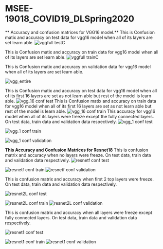 # MSEE-19018_COVID19_DLSpring2020


** Accuracy and confusion matrices for VGG16 model.**
This is Confusion matix and accuracy on test data for vgg16 model when all of its layers are set learn able. 
![vggfull testC](https://user-images.githubusercontent.com/64316625/80282159-bbc23380-86c4-11ea-8b6c-6efb01362be2.png)

This is Confusion matix and accuracy on train data for vgg16 model when all of its layers are set learn able.
![vggfull trainC](https://user-images.githubusercontent.com/64316625/80282478-a51cdc00-86c6-11ea-948f-0e5075f32deb.png)

This is Confusion matix and accuracy on validation data for vgg16 model when all of its layers are set learn able.

![vgg_entire](https://user-images.githubusercontent.com/64316625/80287934-e2787c80-874d-11ea-86c3-7d0178192ad7.png)


This is Confusion matix and accuracy on test data for vgg16 model when all of its first 16 layers are set as not learn able but rest of the model is learn able. 
![vgg_16 conf test](https://user-images.githubusercontent.com/64316625/80282504-bbc33300-86c6-11ea-8761-59b3e1c179f5.png)
This is Confusion matix and accuracy on train data for vgg16 model when all of its first 16 layers are set as not learn able but rest of the model is learn able.
![vgg_16 conf train](https://user-images.githubusercontent.com/64316625/80282589-0b096380-86c7-11ea-81a0-1b1dac46da2e.png)
This accuracy for vgg16 model when all of its layers were freeze except the fully connected layers. On test data, train data and validation data respectively.
![vgg_1 conf test](https://user-images.githubusercontent.com/64316625/80287910-b3faa180-874d-11ea-8eb9-2f16d4f48d43.png)

![vgg_1 conf train](https://user-images.githubusercontent.com/64316625/80287916-b9f08280-874d-11ea-923a-8dd775d3139f.png)

![vgg_1 conf validation](https://user-images.githubusercontent.com/64316625/80287920-c1b02700-874d-11ea-9c54-60f3f9c31dc3.png)


**This Accuracy and Confusion Matrices for Resnet18**
This is confusion matrix and accuracy when no layers were freeze. On test data, train data and validation data respectively.
![resnetf conf test](https://user-images.githubusercontent.com/64316625/80287788-be686b80-874c-11ea-920e-9e72cb3dcf24.png)

![resnetf conf train](https://user-images.githubusercontent.com/64316625/80287791-c6281000-874c-11ea-9ab1-f47a81df1f16.png)
![resnetf conf validation](https://user-images.githubusercontent.com/64316625/80287795-cc1df100-874c-11ea-90ca-de6996f6ada4.png)
 
This is confusion matrix and accuracy when first 2 top layers were freeze. On test data, train data and validation data respectively. 

![resnet2L conf test](https://user-images.githubusercontent.com/64316625/80287820-04253400-874d-11ea-830c-fae1c7f5c44d.png)

![resnet2L conf train](https://user-images.githubusercontent.com/64316625/80287821-08515180-874d-11ea-9442-e56d1c2b68e2.png)
![resnet2L conf validation](https://user-images.githubusercontent.com/64316625/80287823-0be4d880-874d-11ea-9346-9f48353fa750.png)

This is confusion matrix and accuracy when all layers were freeze except fully connected layers. On test data, train data and validation data respectively. 

![resnet1 conf test](https://user-images.githubusercontent.com/64316625/80287862-5b2b0900-874d-11ea-8e3e-5f4d02f2f114.png)

![resnet1 conf train](https://user-images.githubusercontent.com/64316625/80287868-60885380-874d-11ea-8039-d98bdf200f13.png)
![resnet1 conf validation](https://user-images.githubusercontent.com/64316625/80287869-64b47100-874d-11ea-8f35-7d5821aa6423.png)


